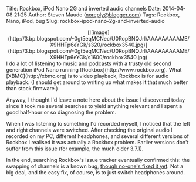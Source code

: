 Title: Rockbox, iPod Nano 2G and inverted audio channels
Date: 2014-04-08 21:25
Author: Steven Maude (noreply@blogger.com)
Tags: Rockbox, Nano, iPod, bug
Slug: rockbox-ipod-nano-2g-and-inverted-audio

<div class="separator" style="clear: both; text-align: center;">
[![image](http://3.bp.blogspot.com/-0gt5eqMCNec/U0RopBNQJrI/AAAAAAAAAME/X9HHTp6eYGk/s320/rockbox3540.jpg)](http://3.bp.blogspot.com/-0gt5eqMCNec/U0RopBNQJrI/AAAAAAAAAME/X9HHTp6eYGk/s1600/rockbox3540.jpg)

</div>
I do a lot of listening to music and podcasts with a trusty old second
generation iPod Nano running [Rockbox](http://www.rockbox.org). What
[XBMC](http://xbmc.org) is to video playback, Rockbox is for audio
playback. (I should get around to writing up what makes it that much
better than stock firmware.)

Anyway, I thought I'd leave a note here about the issue I discovered
today since it took me several searches to yield anything relevant and I
spent a good half-hour or so diagnosing the problem.

When I was listening to something I'd recorded myself, I noticed that
the left and right channels were switched. After checking the original
audio I recorded on my PC, different headphones, and several different
versions of Rockbox I realised it was actually a Rockbox problem.
Earlier versions don't suffer from this issue (for example, the much
older 3.7.1).

In the end, searching Rockbox's issue tracker eventually confirmed this:
the swapping of channels is a known bug, [though no-one's fixed it
yet](http://www.rockbox.org/tracker/task/12708). Not a big deal, and the
easy fix, of course, is to just switch headphones around.

</p>

